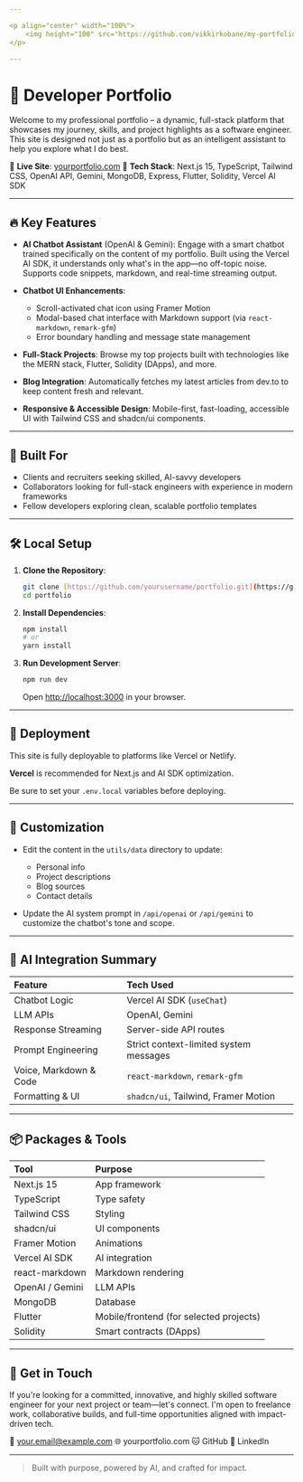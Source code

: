 ```yaml
---

<p align="center" width="100%">
    <img height="100" src="https://github.com/vikkirkobane/my-portfolio-website/app/assets/logo.jpg">
</p>

---
```


# 🚀 Developer Portfolio

Welcome to my professional portfolio – a dynamic, full-stack platform that showcases my journey, skills, and project highlights as a software engineer. This site is designed not just as a portfolio but as an intelligent assistant to help you explore what I do best.

📍 **Live Site**: [yourportfolio.com](https://yourportfolio.com)
📂 **Tech Stack**: Next.js 15, TypeScript, Tailwind CSS, OpenAI API, Gemini, MongoDB, Express, Flutter, Solidity, Vercel AI SDK

---

## 🔥 Key Features

- **AI Chatbot Assistant** (OpenAI & Gemini):
  Engage with a smart chatbot trained specifically on the content of my portfolio. Built using the Vercel AI SDK, it understands only what's in the app—no off-topic noise. Supports code snippets, markdown, and real-time streaming output.

- **Chatbot UI Enhancements**:
  - Scroll-activated chat icon using Framer Motion
  - Modal-based chat interface with Markdown support (via `react-markdown`, `remark-gfm`)
  - Error boundary handling and message state management

- **Full-Stack Projects**:
  Browse my top projects built with technologies like the MERN stack, Flutter, Solidity (DApps), and more.

- **Blog Integration**:
  Automatically fetches my latest articles from dev.to to keep content fresh and relevant.

- **Responsive & Accessible Design**:
  Mobile-first, fast-loading, accessible UI with Tailwind CSS and shadcn/ui components.

---

## 🧠 Built For

- Clients and recruiters seeking skilled, AI-savvy developers
- Collaborators looking for full-stack engineers with experience in modern frameworks
- Fellow developers exploring clean, scalable portfolio templates

---

## 🛠️ Local Setup

1.  **Clone the Repository**:

    ```bash
    git clone [https://github.com/yourusername/portfolio.git](https://github.com/yourusername/portfolio.git)
    cd portfolio
    ```

2.  **Install Dependencies**:

    ```bash
    npm install
    # or
    yarn install
    ```

3.  **Run Development Server**:

    ```bash
    npm run dev
    ```

    Open [http://localhost:3000](http://localhost:3000) in your browser.

---

## 🚢 Deployment

This site is fully deployable to platforms like Vercel or Netlify.

**Vercel** is recommended for Next.js and AI SDK optimization.

Be sure to set your `.env.local` variables before deploying.

---

## 🧩 Customization

-   Edit the content in the `utils/data` directory to update:
    -   Personal info
    -   Project descriptions
    -   Blog sources
    -   Contact details

-   Update the AI system prompt in `/api/openai` or `/api/gemini` to customize the chatbot's tone and scope.

---

## 🧠 AI Integration Summary

| Feature                 | Tech Used                               |
| :---------------------- | :-------------------------------------- |
| Chatbot Logic           | Vercel AI SDK (`useChat`)               |
| LLM APIs                | OpenAI, Gemini                          |
| Response Streaming      | Server-side API routes                  |
| Prompt Engineering      | Strict context-limited system messages  |
| Voice, Markdown & Code  | `react-markdown`, `remark-gfm`          |
| Formatting & UI         | `shadcn/ui`, Tailwind, Framer Motion    |

---

## 📦 Packages & Tools

| Tool          | Purpose                                   |
| :------------ | :---------------------------------------- |
| Next.js 15    | App framework                             |
| TypeScript    | Type safety                               |
| Tailwind CSS  | Styling                                   |
| shadcn/ui     | UI components                             |
| Framer Motion | Animations                                |
| Vercel AI SDK | AI integration                            |
| react-markdown | Markdown rendering                        |
| OpenAI / Gemini | LLM APIs                                  |
| MongoDB       | Database                                  |
| Flutter       | Mobile/frontend (for selected projects)   |
| Solidity      | Smart contracts (DApps)                   |

---

## 🤝 Get in Touch

If you're looking for a committed, innovative, and highly skilled software engineer for your next project or team—let's connect. I'm open to freelance work, collaborative builds, and full-time opportunities aligned with impact-driven tech.

📩 your.email@example.com
🌐 yourportfolio.com
🐱 GitHub
🔗 LinkedIn

---

> Built with purpose, powered by AI, and crafted for impact.
